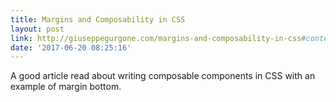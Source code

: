 ```yaml
---
title: Margins and Composability in CSS
layout: post
link: http://giuseppegurgone.com/margins-and-composability-in-css#context-and-default-margins
date: '2017-06-20 08:25:16'
---
```


A good article read about writing composable components in CSS with an example of margin bottom.